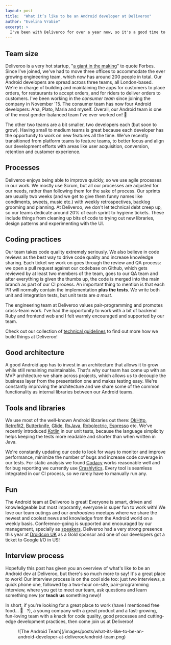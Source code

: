 ```yaml
---
layout: post
title:  "What it’s like to be an Android developer at Deliveroo"
author: "Evelina Vrabie"
excerpt: >
  I've been with Deliveroo for over a year now, so it's a good time to share what it's like to be an Android developer here, how we do development, what tools we use, what are our practices etc. If you're an engineer yourself maybe this article will help you decide if the way we work fits with yours - maybe you'll be part of the team releasing our next Android app!
---
```


## Team size
Deliveroo is a very hot startup, "[a giant in the making](http://www.forbes.com/sites/parmyolson/2015/11/25/british-startup-deliveroo-may-be-a-giant-in-the-making)" to quote Forbes. Since I've joined, we've had to move three offices to accommodate the ever growing engineering team, which now has around 200 people in total.
Our Android developers are spread across three teams, all London-based. We're in charge of building and maintaining the apps for customers to place orders, for restaurants to accept orders, and for riders to deliver orders to customers. I've been working in the *consumer team* since joining the company in November '15. The consumer team has now four Android developers: Ana, Plato, Maria and myself. Overall, our Android team is one of the most gender-balanced team I've ever worked on! 🎉  

The other two teams are a bit smaller, two developers each (but soon to grow). Having small to medium teams is great because each developer has the opportunity to work on new features all the time. 
We've recently transitioned from platform teams to feature teams, to better focus and align our development efforts with areas like user acquisition, conversion, retention and customer experience.


## Processes
Deliveroo enjoys being able to improve quickly, so we use agile processes in our work. We mostly use Scrum, but all our processes are adjusted for our needs, rather than following them for the sake of process. Our sprints are usually two weeks (and we get to give them 
funny names like condiments, sweets, music etc.) with weekly retrospectives, backlog grooming and planning.
At Deliveroo, we don't let technical debt creep up, so our teams dedicate around 20% of each sprint to hygiene tickets. These include things from cleaning up bits of code to trying out new libraries, design patterns and experimenting with the UI.


## Coding practices
Our team takes code quality extremely seriously.  We also believe in code reviews as the best way to drive code quality and increase knowledge sharing. Each ticket we work on goes through the review and QA process: we open a pull request against our codebase on Github, which gets reviewed by at least two members of the team,  goes to our QA team and after everything is given the thumbs up, the code is merged into the main branch as part of our CI process. An important thing to mention is that each PR will normally contain the implementation **plus the tests**. We write both unit and integration tests, but unit tests are *a must*.

The engineering team at Deliveroo values pair-programming and promotes cross-team work. I've had the opportunity to work with a bit of backend Ruby and frontend web and I felt warmly encouraged and supported by our team. 

Check out our collection of [technical guidelines](http://deliveroo.engineering/guidelines/) to find out more how we build things at Deliveroo!


## Good architecture
A good Android app has to invest in an architecture that allows it to grow while still remaining maintainable. That's why our team has come up with an MVP architecture we share across projects, which allows us to decouple the business layer from the presentation one and makes testing easy. We're constantly improving the architecture and we share some of the common functionality as internal libraries between our Android teams. 


## Tools and libraries
We use most of the well-known Android libraries out there: [OkHttp](http://square.github.io/okhttp/), [Retrofit2](https://square.github.io/retrofit/), [Butterknife](http://jakewharton.github.io/butterknife/), [Glide](https://github.com/bumptech/glide), [RxJava](https://github.com/ReactiveX/RxJava), [Robolectric](http://robolectric.org/), [Espresso](https://google.github.io/android-testing-support-library/docs/espresso/) etc. We've recently introduced [Kotlin](https://kotlinlang.org/) in our unit tests, because the language simplicity helps keeping the tests more readable and shorter than when written in Java. 

We're constantly updating our code to look for ways to monitor and improve performance, minimize the number of bugs and increase code coverage in our tests. For static analysis we found [Codacy](https://www.codacy.com/) works reasonable well and for bug reporting we currently use [Crashlytics](https://fabric.io/kits/ios/crashlytics). Every tool is seamless integrated in our CI process, so we rarely have to manually run any.

## Fun
The Android team at Deliveroo is great! Everyone is smart, driven and knowledgeable but most imporantly, everyone is super fun to work with! We love our team outings and our *androodevs* meetups where we share the newest and coolest news and knowledge from the Android world on a weekly basis. Conference-going is supported and encouraged by our management, specially as [speakers](https://skillsmatter.com/skillscasts/9116-battle-of-immutables-autovalue-vs-lombok). Deliveroo had a very strong presence this year at [Droidcon UK](https://www.flickr.com/photos/skillsmatter/30321287490/in/album-72157672179802194/) as a Gold sponsor and one of our developers got a ticket to Google I/O in US!

## Interview process
Hopefully this post has given you an overview of what's like to be an Android dev at Deliveroo, but there's so much more to say! It's a great place to work! Our interview process is on the cool side too: just two interviews, a quick phone one, followed by a two-hour on-site, pair-programming interview, where you get to meet our team, ask questions and learn something new (or **teach us** something new)! 

In short, if you're looking for a great place to work (have I mentioned free food... 🍔 &nbsp;&nbsp;?), a young company with a great product and a fast-growing, fun-loving team with a knack for code quality, good processes and cutting-edge development practices, then come join us at Deliveroo!

<figure class="small">
![The Android Team](/images/posts/what-its-like-to-be-an-android-developer-at-deliveroo/android-team.png)
</figure>

